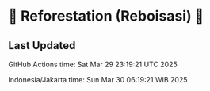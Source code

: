 
# 🌳 Reforestation (Reboisasi) 🌲

## Last Updated

GitHub Actions time: Sat Mar 29 23:19:21 UTC 2025

Indonesia/Jakarta time: Sun Mar 30 06:19:21 WIB 2025

